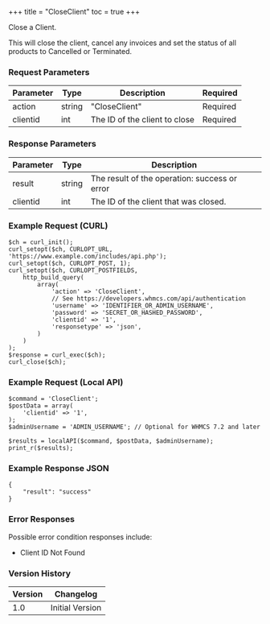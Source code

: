 +++
title = "CloseClient"
toc = true
+++

Close a Client.

This will close the client, cancel any invoices and set the status of all products to Cancelled or Terminated.

### Request Parameters

| Parameter | Type | Description | Required |
| --------- | ---- | ----------- | -------- |
| action | string | "CloseClient" | Required |
| clientid | int | The ID of the client to close | Required |

### Response Parameters

| Parameter | Type | Description |
| --------- | ---- | ----------- |
| result | string | The result of the operation: success or error |
| clientid | int | The ID of the client that was closed. |


### Example Request (CURL)

```
$ch = curl_init();
curl_setopt($ch, CURLOPT_URL, 'https://www.example.com/includes/api.php');
curl_setopt($ch, CURLOPT_POST, 1);
curl_setopt($ch, CURLOPT_POSTFIELDS,
    http_build_query(
        array(
            'action' => 'CloseClient',
            // See https://developers.whmcs.com/api/authentication
            'username' => 'IDENTIFIER_OR_ADMIN_USERNAME',
            'password' => 'SECRET_OR_HASHED_PASSWORD',
            'clientid' => '1',
            'responsetype' => 'json',
        )
    )
);
$response = curl_exec($ch);
curl_close($ch);
```


### Example Request (Local API)

```
$command = 'CloseClient';
$postData = array(
    'clientid' => '1',
);
$adminUsername = 'ADMIN_USERNAME'; // Optional for WHMCS 7.2 and later

$results = localAPI($command, $postData, $adminUsername);
print_r($results);
```


### Example Response JSON

```
{
    "result": "success"
}
```


### Error Responses

Possible error condition responses include:

* Client ID Not Found


### Version History

| Version | Changelog |
| ------- | --------- |
| 1.0 | Initial Version |
